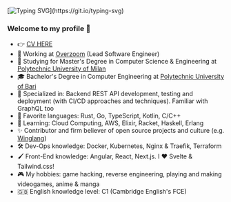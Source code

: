 [![Typing SVG](https://readme-typing-svg.herokuapp.com?size=20&duration=6000&width=400&height=30&lines=Hi!+My+name+is+Giovanni.;I'm+a+Software+Engineer.)](https://git.io/typing-svg)

### Welcome to my profile 👋

- 👉 [CV HERE](https://cdn.or2.life/p/resume.pdf)
- 🏢 Working at [Overzoom](https://overzoom.it) (Lead Software Engineer)
- 🏫 Studying for Master's Degree in Computer Science & Engineering at [Polytechnic University of Milan](https://polimi.it/)
- :mortar_board: Bachelor's Degree in Computer Engineering at [Polytechnic University of Bari](http://www.poliba.it/)
- 🎯 Specialized in: Backend REST API development, testing and deployment (with CI/CD approaches and techniques). Familiar with GraphQL too
- 🚀 Favorite languages: Rust, Go, TypeScript, Kotlin, C/C++
- 🌱 Learning: Cloud Computing, AWS, Elixir, Racket, Haskell, Erlang
- ✨ Contributor and firm believer of open source projects and culture (e.g. [Winglang](https://www.winglang.io/))
- 🛠️ Dev-Ops knowledge: Docker, Kubernetes, Nginx & Traefik, Terraform
- 🖌️ Front-End knowledge: Angular, React, Next.js. I ♥️ Svelte & Tailwind.css!
- 🎮 My hobbies: game hacking, reverse engineering, playing and making videogames, anime & manga
- 🇬🇧 English knowledge level: C1 (Cambridge English's FCE)
